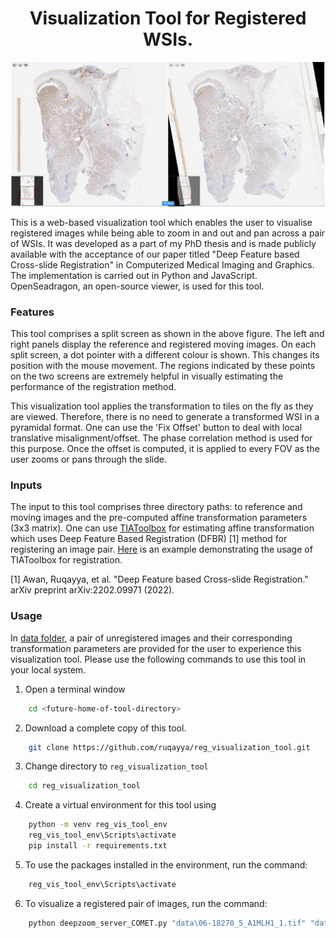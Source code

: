 <h1 align="center">Visualization Tool for Registered WSIs.</h1>
<p align="center">
  <img src="https://github.com/ruqayya/reg_visualization_tool/blob/main/doc/interface_snapshot.png">
</p>

This is a web-based visualization tool which enables the user to visualise registered images while being able to zoom in and out and pan across a pair of WSIs. It was developed as a part of my PhD thesis and is made publicly available with the acceptance of our paper titled "Deep Feature based Cross-slide Registration" in Computerized Medical Imaging and Graphics. The implementation is carried out in Python and JavaScript. OpenSeadragon, an open-source viewer, is used for this tool.

### Features

This tool comprises a split screen as shown in the above figure. The left and right panels display the reference and registered moving images. On each split screen, a dot pointer with a different colour is shown. This changes its position with the mouse movement. The regions indicated by these points on the two screens are extremely helpful in visually estimating the performance of the registration method. 

This visualization tool applies the transformation to tiles on the fly as they are viewed. Therefore, there is no need to generate a transformed WSI in a pyramidal format. One can use the 'Fix Offset' button to deal with local translative misalignment/offset. The phase correlation method is used for this purpose. Once the offset is computed, it is applied to every FOV as the user zooms or pans through the slide.

### Inputs

The input to this tool comprises three directory paths: to reference and moving images and the pre-computed affine transformation parameters (3x3 matrix). One can use [TIAToolbox]() for estimating affine transformation which uses Deep Feature Based Registration (DFBR) [1] method for registering an image pair. [Here](https://tia-toolbox.readthedocs.io/en/latest/_notebooks/jnb/10-wsi-registration.html) is an example demonstrating the usage of TIAToolbox for registration. 

[1] Awan, Ruqayya, et al. "Deep Feature based Cross-slide Registration." arXiv preprint arXiv:2202.09971 (2022).


### Usage

In [data folder](https://github.com/ruqayya/reg_visualization_tool/tree/main/data), a pair of unregistered images and their corresponding transformation parameters are provided for the user to experience this visualization tool. Please use the following commands to use this tool in your local system.

1. Open a terminal window<br/>

```sh
    cd <future-home-of-tool-directory>
```

2. Download a complete copy of this tool.

```sh
    git clone https://github.com/ruqayya/reg_visualization_tool.git
```

3. Change directory to `reg_visualization_tool`

```sh
    cd reg_visualization_tool
```

4. Create a virtual environment for this tool using

```sh
    python -m venv reg_vis_tool_env
    reg_vis_tool_env\Scripts\activate
    pip install -r requirements.txt
```
5. To use the packages installed in the environment, run the command:

```sh
    reg_vis_tool_env\Scripts\activate 
```
6. To visualize a registered pair of images, run the command:
```sh
    python deepzoom_server_COMET.py "data\06-18270_5_A1MLH1_1.tif" "data\06-18270_5_A1MSH2_1.tif" "data\transform_matrix.npy"
```
